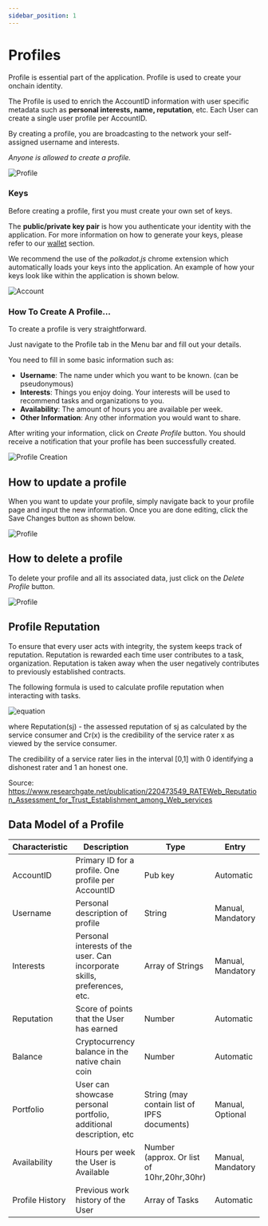 ```yaml
---
sidebar_position: 1
---
```


# Profiles

Profile is essential part of the application. Profile is used to create your onchain identity.

The Profile is used to enrich the AccountID information with user specific metadata such as **personal interests, name, reputation**, etc. Each User can create a single user profile per AccountID.

By creating a profile, you are broadcasting to the network your self-assigned username and interests. 

*Anyone is allowed to create a profile.*

![Profile](https://ipfs.io/ipfs/QmcSqZLbHUW3boymgxF7PqUp3KXWHjoZueKhLJ3F2Wew7C?filename=profile.png#center)

### Keys 

Before creating a profile, first you must create your own set of keys. 

The **public/private key pair** is how you authenticate your identity with the application. For more information on how to generate your keys, please refer to our [wallet](token/../../token/wallets.md) section.

We recommend the use of the *polkadot.js* chrome extension which automatically loads your keys into the application. An example of how your keys look like within the application is shown below.

![Account](https://ipfs.io/ipfs/QmR5CTTGG7wi1nHZeBVg7NQ85gkcRC7gZ9bLgswyJNVk7v?filename=Accounts.png#center)

### How To Create A Profile...

To create a profile is very straightforward. 

Just navigate to the Profile tab in the Menu bar and fill out your details.

You need to fill in some basic information such as:

- **Username**: The name under which you want to be known. (can be pseudonymous)
- **Interests**: Things you enjoy doing. Your interests will be used to recommend tasks and organizations to you.
- **Availability**: The amount of hours you are available per week.
- **Other Information**: Any other information you would want to share.

After writing your information, click on *Create Profile* button. You should receive a notification that your profile has been successfully created.

![Profile Creation](https://ipfs.io/ipfs/QmYhfzW7irRdki5yqKtGL7yMYXrrtaN3L5YgcGNCRptfTV?filename=Createprofile.png#center)
 
## How to update a profile

When you want to update your profile, simply navigate back to your profile 
page and input the new information. Once you are done editing, click the Save Changes button as shown below.

![Profile](https://ipfs.io/ipfs/QmUHSWJP4txcD2zpCjY6kJJjDDVxXy9jb2wSYgq5xn5FNu?filename=Update.png#center)


## How to delete a profile

To delete your profile and all its associated data, just click on the *Delete Profile* button.

![Profile](https://ipfs.io/ipfs/QmUHSWJP4txcD2zpCjY6kJJjDDVxXy9jb2wSYgq5xn5FNu?filename=Update.png#center)
## Profile Reputation

To ensure that every user acts with integrity, the system keeps track of reputation. Reputation is rewarded each time user contributes to a task, organization. Reputation is taken away when the user negatively contributes to previously established contracts. 

The following formula is used to calculate profile reputation when interacting with tasks.


![equation](https://latex.codecogs.com/svg.image?Reputation(s_{j})&space;=&space;\frac{\sum_{x=1}^{L}&space;(PersEval_{j}^{x})&space;*&space;C_{r}(x)}{\sum_{x=1}^{L}&space;C_{r}(x)})

where 
Reputation(sj) - the assessed reputation of sj as calculated by the service consumer and Cr(x) is the credibility of the service rater x as viewed by the service consumer. 

The credibility of a service rater lies in the interval [0,1] with 0 identifying a dishonest rater and 1 an honest one.

Source: https://www.researchgate.net/publication/220473549_RATEWeb_Reputation_Assessment_for_Trust_Establishment_among_Web_services

## Data Model of a Profile

| Characteristic  | Description                                                                | Type                                        | Entry             |
|-----------------|----------------------------------------------------------------------------|---------------------------------------------|-------------------|
| AccountID       | Primary ID for a profile. One profile per AccountID                        | Pub key                                     | Automatic         |
| Username        | Personal description of profile                                            | String                                      | Manual, Mandatory |
| Interests       | Personal interests of the user. Can incorporate skills, preferences, etc.  | Array of Strings                            | Manual, Mandatory |
| Reputation      | Score of points that the User has earned                                   | Number                                      | Automatic         |
| Balance         | Cryptocurrency balance in the native chain coin                            | Number                                      | Automatic         |
| Portfolio       | User can showcase personal portfolio, additional description, etc          | String (may contain list of IPFS documents) | Manual, Optional  |
| Availability    | Hours per week the User is Available                                       | Number (approx. Or list of 10hr,20hr,30hr)  | Manual, Mandatory |
| Profile History | Previous work history of the User                                          | Array of Tasks                              | Automatic         |





